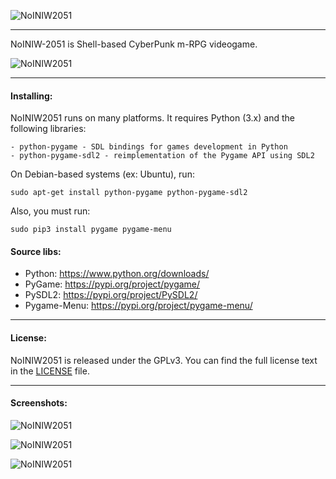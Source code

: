   ![NoINIW2051](https://03c8.net/images/NoINIW2051_1.png "NoINIW2051")

----------

  NoINIW-2051 is Shell-based CyberPunk m-RPG videogame.
  

  ![NoINIW2051](https://03c8.net/images/NoINIW2051_2.png "NoINIW2051")

----------

#### Installing:

NoINIW2051 runs on many platforms. It requires Python (3.x) and the following libraries:

    - python-pygame - SDL bindings for games development in Python
    - python-pygame-sdl2 - reimplementation of the Pygame API using SDL2

On Debian-based systems (ex: Ubuntu), run: 

    sudo apt-get install python-pygame python-pygame-sdl2

Also, you must run:

    sudo pip3 install pygame pygame-menu

####  Source libs:

   * Python: https://www.python.org/downloads/
   * PyGame: https://pypi.org/project/pygame/
   * PySDL2: https://pypi.org/project/PySDL2/
   * Pygame-Menu: https://pypi.org/project/pygame-menu/

----------

####  License:

  NoINIW2051 is released under the GPLv3. You can find the full license text
in the [LICENSE](./data/docs/LICENSE.txt) file.

----------

####  Screenshots:

  ![NoINIW2051](https://03c8.net/images/NoINIW2051_3.png "NoINIW2051")

  ![NoINIW2051](https://03c8.net/images/NoINIW2051_4.png "NoINIW2051")

  ![NoINIW2051](https://03c8.net/images/NoINIW2051_5.png "NoINIW2051")

